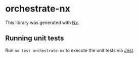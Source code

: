 # orchestrate-nx

This library was generated with [Nx](https://nx.dev).

## Running unit tests

Run `nx test orchestrate-nx` to execute the unit tests via [Jest](https://jestjs.io).
